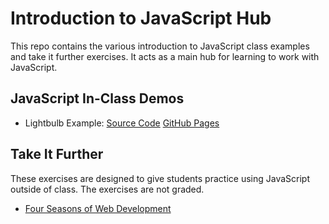 # Introduction to JavaScript Hub
This repo contains the various introduction to JavaScript class examples and take it further exercises. It acts as a main hub for learning to work with JavaScript.

## JavaScript In-Class Demos
- Lightbulb Example: [Source Code](lightbulb/index.html) [GitHub Pages](https://danstephenson.github.io/javascript-intro/lightbulb/index.html)
<!-- - Text & Background Color Selection: [Source Code](color-change/index.html) [GitHub Pages](https://danstephenson.github.io/javascript-intro/color-change/)-->


## Take It Further
These exercises are designed to give students practice using JavaScript outside of class. The exercises are not graded.
- [Four Seasons of Web Development](https://danstephenson.github.io/javascript-intro/take-it-further/four-seasons/)
